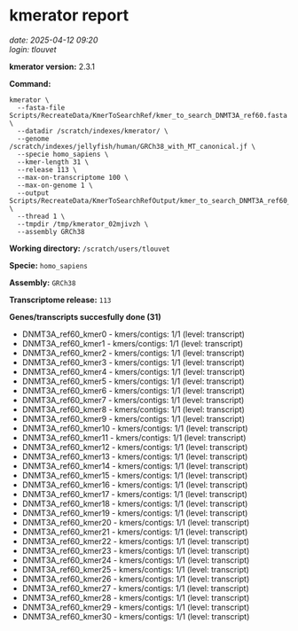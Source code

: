 # kmerator report
*date: 2025-04-12 09:20*  
*login: tlouvet*

**kmerator version:** 2.3.1

**Command:**

```
kmerator \
  --fasta-file Scripts/RecreateData/KmerToSearchRef/kmer_to_search_DNMT3A_ref60.fasta \
  --datadir /scratch/indexes/kmerator/ \
  --genome /scratch/indexes/jellyfish/human/GRCh38_with_MT_canonical.jf \
  --specie homo_sapiens \
  --kmer-length 31 \
  --release 113 \
  --max-on-transcriptome 100 \
  --max-on-genome 1 \
  --output Scripts/RecreateData/KmerToSearchRefOutput/kmer_to_search_DNMT3A_ref60_output \
  --thread 1 \
  --tmpdir /tmp/kmerator_02mjivzh \
  --assembly GRCh38
```

**Working directory:** `/scratch/users/tlouvet`

**Specie:** `homo_sapiens`

**Assembly:** `GRCh38`

**Transcriptome release:** `113`

**Genes/transcripts succesfully done (31)**

- DNMT3A_ref60_kmer0 - kmers/contigs: 1/1 (level: transcript)
- DNMT3A_ref60_kmer1 - kmers/contigs: 1/1 (level: transcript)
- DNMT3A_ref60_kmer2 - kmers/contigs: 1/1 (level: transcript)
- DNMT3A_ref60_kmer3 - kmers/contigs: 1/1 (level: transcript)
- DNMT3A_ref60_kmer4 - kmers/contigs: 1/1 (level: transcript)
- DNMT3A_ref60_kmer5 - kmers/contigs: 1/1 (level: transcript)
- DNMT3A_ref60_kmer6 - kmers/contigs: 1/1 (level: transcript)
- DNMT3A_ref60_kmer7 - kmers/contigs: 1/1 (level: transcript)
- DNMT3A_ref60_kmer8 - kmers/contigs: 1/1 (level: transcript)
- DNMT3A_ref60_kmer9 - kmers/contigs: 1/1 (level: transcript)
- DNMT3A_ref60_kmer10 - kmers/contigs: 1/1 (level: transcript)
- DNMT3A_ref60_kmer11 - kmers/contigs: 1/1 (level: transcript)
- DNMT3A_ref60_kmer12 - kmers/contigs: 1/1 (level: transcript)
- DNMT3A_ref60_kmer13 - kmers/contigs: 1/1 (level: transcript)
- DNMT3A_ref60_kmer14 - kmers/contigs: 1/1 (level: transcript)
- DNMT3A_ref60_kmer15 - kmers/contigs: 1/1 (level: transcript)
- DNMT3A_ref60_kmer16 - kmers/contigs: 1/1 (level: transcript)
- DNMT3A_ref60_kmer17 - kmers/contigs: 1/1 (level: transcript)
- DNMT3A_ref60_kmer18 - kmers/contigs: 1/1 (level: transcript)
- DNMT3A_ref60_kmer19 - kmers/contigs: 1/1 (level: transcript)
- DNMT3A_ref60_kmer20 - kmers/contigs: 1/1 (level: transcript)
- DNMT3A_ref60_kmer21 - kmers/contigs: 1/1 (level: transcript)
- DNMT3A_ref60_kmer22 - kmers/contigs: 1/1 (level: transcript)
- DNMT3A_ref60_kmer23 - kmers/contigs: 1/1 (level: transcript)
- DNMT3A_ref60_kmer24 - kmers/contigs: 1/1 (level: transcript)
- DNMT3A_ref60_kmer25 - kmers/contigs: 1/1 (level: transcript)
- DNMT3A_ref60_kmer26 - kmers/contigs: 1/1 (level: transcript)
- DNMT3A_ref60_kmer27 - kmers/contigs: 1/1 (level: transcript)
- DNMT3A_ref60_kmer28 - kmers/contigs: 1/1 (level: transcript)
- DNMT3A_ref60_kmer29 - kmers/contigs: 1/1 (level: transcript)
- DNMT3A_ref60_kmer30 - kmers/contigs: 1/1 (level: transcript)
